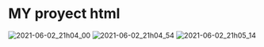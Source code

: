 # MY proyect html 

![2021-06-02_21h04_00](https://user-images.githubusercontent.com/85034795/126054275-83ae8327-267d-4032-975f-333ff03eb18c.png)
![2021-06-02_21h04_54](https://user-images.githubusercontent.com/85034795/126054283-698c289d-0d31-4b7a-be15-10e0d1c67d9c.png)
![2021-06-02_21h05_14](pho/2.jpg)


